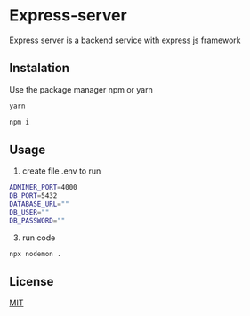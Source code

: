 # Express-server

Express server is a backend service with express js framework

## Instalation

Use the package manager npm or yarn
```bash
yarn
````

````bash
npm i
````

## Usage

1. create file .env to run

````bash
ADMINER_PORT=4000
DB_PORT=5432
DATABASE_URL=""
DB_USER=""
DB_PASSWORD=""
````

3. run code

```bash
npx nodemon .
````

## License

[MIT](https://choosealicense.com/licenses/mit/)

